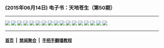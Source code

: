 ### (2015年06月14日) 电子书：天地苍生（第50期）

---

<img src="http://qikan.minghui.org/mhqkpage/qikanimage/2015/06/13/td-50-read-online1.png"/> 

<img src="http://qikan.minghui.org/mhqkpage/qikanimage/2015/06/13/td-50-read-online2.png"/> 

<img src="http://qikan.minghui.org/mhqkpage/qikanimage/2015/06/13/td-50-read-online3.png"/> 

<img src="http://qikan.minghui.org/mhqkpage/qikanimage/2015/06/13/td-50-read-online4.png"/> 

<img src="http://qikan.minghui.org/mhqkpage/qikanimage/2015/06/13/td-50-read-online5.png"/> 

<img src="http://qikan.minghui.org/mhqkpage/qikanimage/2015/06/13/td-50-read-online6.png"/> 

<img src="http://qikan.minghui.org/mhqkpage/qikanimage/2015/06/13/td-50-read-online7.png"/> 

<img src="http://qikan.minghui.org/mhqkpage/qikanimage/2015/06/13/td-50-read-online8.png"/> 

<img src="http://qikan.minghui.org/mhqkpage/qikanimage/2015/06/13/td-50-read-online9.png"/> 

<img src="http://qikan.minghui.org/mhqkpage/qikanimage/2015/06/13/td-50-read-online10.png"/> 

<img src="http://qikan.minghui.org/mhqkpage/qikanimage/2015/06/13/td-50-read-online11.png"/> 

<img src="http://qikan.minghui.org/mhqkpage/qikanimage/2015/06/13/td-50-read-online12.png"/> 

<img src="http://qikan.minghui.org/mhqkpage/qikanimage/2015/06/13/td-50-read-online13.png"/> 

<img src="http://qikan.minghui.org/mhqkpage/qikanimage/2015/06/13/td-50-read-online14.png"/> 

<img src="http://qikan.minghui.org/mhqkpage/qikanimage/2015/06/13/td-50-read-online15.png"/> 

<img src="http://qikan.minghui.org/mhqkpage/qikanimage/2015/06/13/td-50-read-online16.png"/> 

<img src="http://qikan.minghui.org/mhqkpage/qikanimage/2015/06/13/td-50-read-online17.png"/> 



---

#### [首页](../../../..) &nbsp;|&nbsp; [禁闻聚合](https://github.com/gfw-breaker/banned-news) &nbsp;|&nbsp; [手把手翻墙教程](https://github.com/gfw-breaker/guides) 